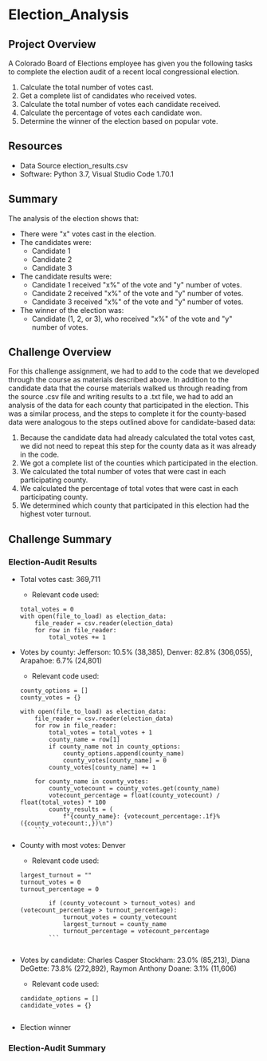 # Election_Analysis

## Project Overview
A Colorado Board of Elections employee has given you the following tasks to complete the election audit of a recent local congressional election.

1. Calculate the total number of votes cast.
2. Get a complete list of candidates who received votes.
3. Calculate the total number of votes each candidate received.
4. Calculate the percentage of votes each candidate won.
5. Determine the winner of the election based on popular vote.

## Resources
- Data Source election_results.csv
- Software: Python 3.7, Visual Studio Code 1.70.1

## Summary
The analysis of the election shows that:
- There were "x" votes cast in the election.
- The candidates were:
    - Candidate 1
    - Candidate 2
    - Candidate 3
- The candidate results were:
    - Candidate 1 received "x%" of the vote and "y" number of votes.
    - Candidate 2 received "x%" of the vote and "y" number of votes.
    - Candidate 3 received "x%" of the vote and "y" number of votes.
- The winner of the election was:
    - Candidate (1, 2, or 3), who received "x%" of the vote and "y" number of votes.

## Challenge Overview

For this challenge assignment, we had to add to the code that we developed through the course as materials described above. In addition to the candidate data that the course materials walked us through reading from the source .csv file and writing results to a .txt file, we had to add an analysis of the data for each county that participated in the election. This was a similar process, and the steps to complete it for the county-based data were analogous to the steps outlined above for candidate-based data:

1. Because the candidate data had already calculated the total votes cast, we did not need to repeat this step for the county data as it was already in the code.
2. We got a complete list of the counties which participated in the election.
3. We calculated the total number of votes that were cast in each participating county.
4. We calculated the percentage of total votes that were cast in each participating county.
5. We determined which county that participated in this election had the highest voter turnout.

## Challenge Summary
### Election-Audit Results

- Total votes cast: 369,711
    - Relevant code used:
    ```
    total_votes = 0
    with open(file_to_load) as election_data:
        file_reader = csv.reader(election_data)
        for row in file_reader:
            total_votes += 1
    ```
        
- Votes by county: Jefferson: 10.5% (38,385), Denver: 82.8% (306,055), Arapahoe: 6.7% (24,801)
    - Relevant code used:
    ```
    county_options = []
    county_votes = {}
    
    with open(file_to_load) as election_data:
        file_reader = csv.reader(election_data)
        for row in file_reader:
            total_votes = total_votes + 1
            county_name = row[1]
            if county_name not in county_options:
                county_options.append(county_name)
                county_votes[county_name] = 0
            county_votes[county_name] += 1
        
        for county_name in county_votes:
            county_votecount = county_votes.get(county_name)
            votecount_percentage = float(county_votecount) / float(total_votes) * 100
            county_results = (
                f"{county_name}: {votecount_percentage:.1f}% ({county_votecount:,})\n")
        ```

- County with most votes: Denver
    - Relevant code used:
    ```
    largest_turnout = ""
    turnout_votes = 0
    turnout_percentage = 0
            
            if (county_votecount > turnout_votes) and (votecount_percentage > turnout_percentage):
                turnout_votes = county_votecount
                largest_turnout = county_name
                turnout_percentage = votecount_percentage
            ```
            
- Votes by candidate: Charles Casper Stockham: 23.0% (85,213), Diana DeGette: 73.8% (272,892), Raymon Anthony Doane: 3.1% (11,606)
    - Relevant code used:
    ```
    candidate_options = []
    candidate_votes = {}
    ```
    ```
- Election winner

### Election-Audit Summary
